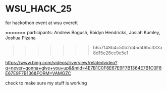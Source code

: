 # WSU_HACK_25
for hackothon event at wsu everett 

=======
participants: Andrew Bogush, Raidyn Hendricks, Josiah Kumley, Joshua Pizana

>>>>>>> b6a7148b4c50b2d45d46bc333a8d15e26cc9e5e1




https://www.bing.com/videos/riverview/relatedvideo?q=never+gonna+give+you+up&&mid=4E7B1C0F8E67E9F7B1364E7B1C0F8E67E9F7B136&FORM=VAMGZC






check to make sure my stuff is working